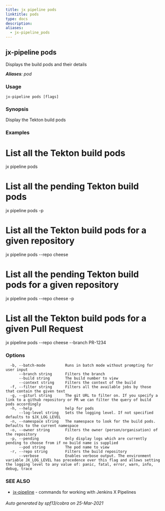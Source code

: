 ```yaml
---
title: jx pipeline pods
linktitle: pods
type: docs
description: 
aliases:
  - jx-pipeline_pods
---
```


## jx-pipeline pods

Displays the build pods and their details

***Aliases**: pod*

### Usage

```
jx-pipeline pods [flags]
```

### Synopsis

Display the Tekton build pods

### Examples

  # List all the Tekton build pods
  jx pipeline pods
  
  # List all the pending Tekton build pods
  jx pipeline pods -p
  
  # List all the Tekton build pods for a given repository
  jx pipeline pods --repo cheese
  
  # List all the pending Tekton build pods for a given repository
  jx pipeline pods --repo cheese -p
  
  # List all the Tekton build pods for a given Pull Request
  jx pipeline pods --repo cheese --branch PR-1234

### Options

```
  -b, --batch-mode         Runs in batch mode without prompting for user input
      --branch string      Filters the branch
      --build string       The build number to view
      --context string     Filters the context of the build
  -f, --filter string      Filters all the available jobs by those that contain the given text
  -g, --giturl string      The git URL to filter on. If you specify a link to a github repository or PR we can filter the query of build pods accordingly
  -h, --help               help for pods
      --log-level string   Sets the logging level. If not specified defaults to $JX_LOG_LEVEL
  -n, --namespace string   The namespace to look for the build pods. Defaults to the current namespace
  -o, --owner string       Filters the owner (person/organisation) of the repository
  -p, --pending            Only display logs which are currently pending to choose from if no build name is supplied
      --pod string         The pod name to view
  -r, --repo string        Filters the build repository
      --verbose            Enables verbose output. The environment variable JX_LOG_LEVEL has precedence over this flag and allows setting the logging level to any value of: panic, fatal, error, warn, info, debug, trace
```

### SEE ALSO

* [jx-pipeline](..)	 - commands for working with Jenkins X Pipelines

###### Auto generated by spf13/cobra on 25-Mar-2021
